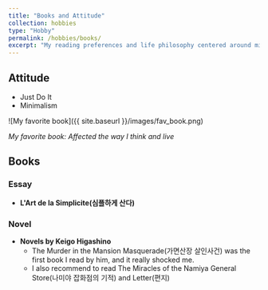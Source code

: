 ```yaml
---
title: "Books and Attitude"
collection: hobbies
type: "Hobby"
permalink: /hobbies/books/
excerpt: "My reading preferences and life philosophy centered around minimalism and personal growth."
---
```


## Attitude
- Just Do It
- Minimalism

![My favorite book]({{ site.baseurl }}/images/fav_book.png)

*My favorite book: Affected the way I think and live*

## Books

### Essay
- **L'Art de la Simplicite(심플하게 산다)**

### Novel
- **Novels by Keigo Higashino**
    - The Murder in the Mansion Masquerade(가면산장 살인사건) was the first book I read by him, and it really shocked me.
    - I also recommend to read The Miracles of the Namiya General Store(나미야 잡화점의 기적) and Letter(편지) 
